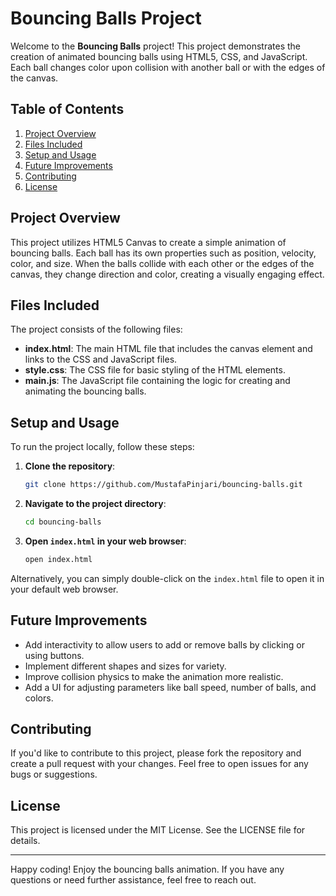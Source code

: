 # Bouncing Balls Project

Welcome to the **Bouncing Balls** project! This project demonstrates the creation of animated bouncing balls using HTML5, CSS, and JavaScript. Each ball changes color upon collision with another ball or with the edges of the canvas.

## Table of Contents

1. [Project Overview](#project-overview)
2. [Files Included](#files-included)
3. [Setup and Usage](#setup-and-usage)
4. [Future Improvements](#future-improvements)
5. [Contributing](#contributing)
6. [License](#license)

## Project Overview

This project utilizes HTML5 Canvas to create a simple animation of bouncing balls. Each ball has its own properties such as position, velocity, color, and size. When the balls collide with each other or the edges of the canvas, they change direction and color, creating a visually engaging effect.

## Files Included

The project consists of the following files:

- **index.html**: The main HTML file that includes the canvas element and links to the CSS and JavaScript files.
- **style.css**: The CSS file for basic styling of the HTML elements.
- **main.js**: The JavaScript file containing the logic for creating and animating the bouncing balls.

## Setup and Usage

To run the project locally, follow these steps:

1. **Clone the repository**:
    ```bash
    git clone https://github.com/MustafaPinjari/bouncing-balls.git
    ```
2. **Navigate to the project directory**:
    ```bash
    cd bouncing-balls
    ```
3. **Open `index.html` in your web browser**:
    ```bash
    open index.html
    ```

Alternatively, you can simply double-click on the `index.html` file to open it in your default web browser.

## Future Improvements

- Add interactivity to allow users to add or remove balls by clicking or using buttons.
- Implement different shapes and sizes for variety.
- Improve collision physics to make the animation more realistic.
- Add a UI for adjusting parameters like ball speed, number of balls, and colors.

## Contributing

If you'd like to contribute to this project, please fork the repository and create a pull request with your changes. Feel free to open issues for any bugs or suggestions.

## License

This project is licensed under the MIT License. See the LICENSE file for details.

---

Happy coding! Enjoy the bouncing balls animation. If you have any questions or need further assistance, feel free to reach out.